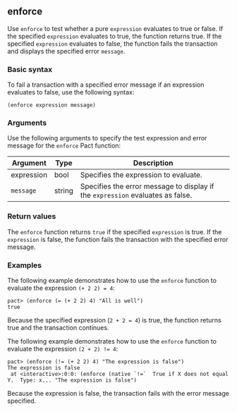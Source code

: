 ## enforce

Use `enforce` to test whether a pure `expression` evaluates to true or false.
If the specified `expression` evaluates to true, the function returns true.
If the specified `expression` evaluates to false, the function fails the transaction and displays the specified error `message`.

### Basic syntax

To fail a transaction with a specified error message if an expression evaluates to false, use the following syntax:

```pact
(enforce expression message)
```

### Arguments

Use the following arguments to specify the test expression and error message for the `enforce` Pact function:

| Argument | Type   | Description                                    |
|----------|--------|------------------------------------------------|
| expression | bool | Specifies the expression to evaluate.     |
| `message` | string | Specifies the error message to display if the `expression` evaluates as false. |

### Return values

The `enforce` function returns `true` if the specified `expression` is true. If the `expression` is false, the function fails the transaction with the specified error message.

### Examples

The following example demonstrates how to use the `enforce` function to evaluate the expression `(+ 2 2) = 4`:

```pact
pact> (enforce (= (+ 2 2) 4) "All is well")
true
```

Because the specified expression (`2 + 2 = 4`) is true, the function returns true and the transaction continues.

The following example demonstrates how to use the `enforce` function to evaluate the expression `(2 + 2) != 4`:

```pact
pact> (enforce (!= (+ 2 2) 4) "The expression is false")
The expression is false
 at <interactive>:0:0: (enforce (native `!=`  True if X does not equal Y.  Type: x... "The expression is false")
```

Because the expression is false, the transaction fails with the error message specified.
